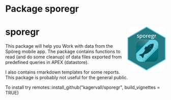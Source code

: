 # Package sporegr
# sporegr <a href="https://kagervall.github.io/sporegr/"><img src="man/figures/logo.png" align="right" height="139" alt="sporegr website" /></a>

This package will help you Work with data from the Spöreg mobile app. The package contains
functions to read (and do some cleanup) of data files exported from predefined queries in APEX (datastore).

I also contains rmarkdown templates for some reports. 
This package is probably not useful for the general public.

To install try remotes::install_github("kagervall/sporegr", build_vignettes = TRUE)
